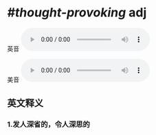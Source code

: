 # ***\#thought-provoking*** adj
英音
<audio src="./media/thought-provoking1_AAC.aac" controls="controls"></audio>

美音
<audio src="./media/thought-provoking2_AAC.aac" controls="controls"></audio>



  

英文释义
---
### 1.**发人深省的，令人深思的**  


